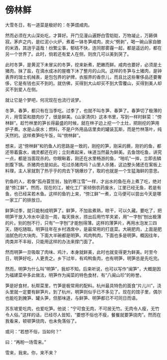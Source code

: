 # 傍林鲜

大雪冬日，有一道菜是极好的：冬笋煨咸肉。 

然而必须在大山深处吃，才算好。开门见漫山遍野白雪皑皑，万物凝止，万籁俱寂。茅庐之内，是红泥小火炉，煮着一钵冬笋咸肉，炭火“劈剥”，喝一碗山家自酿的米酒，其逍乎遥哉！纷繁尘事，郁结不快，连同那雾霾一起，都是遥远的，都在另一个世界了。此时，倘若还有爱人在侧，则庶几可以美到哭了。 

此时冬笋，是黄泥下未冒尖的冬笋，挖来新煮，肥嫩而鲜。咸肉也要好，必须是土猪肉，抹了盐，在滴水成冰的屋檐下沐了整月的山风。这样的冬笋与土猪肉，是钟表界的瑞士机械表，是包包界的驴牌，衣服界的香奈儿，而且比这些奢侈品还要奢侈，它是有钱也买不到的。就仿佛，买得到大山却买不到大雪覆山，买得到美人却买不到爱人在侧。 

就让它是个梦吧，何况现在也流行说梦。 

冬笋，春笋，都只有在当季吃。过季了，也就不叫冬笋、春笋了。春笋切了极薄的片，用雪菜和腊肉炒了，很是鲜美。《山家清供》这本书里，写到一样时鲜菜：“傍林鲜”。趁竹林里的笋长得最盛的时候，就在林子边上挖一个土灶，把刚挖的笋用炉子煮。水是山泉水；燃料，不是户外用品店里卖的罐装瓦斯，而是竹林落叶，纯天然的。这样煮笋吃午饭，叫“傍林鲜”。 

想来，这“傍林鲜”和钓鱼人的思路是一致的，刚挖的笋，刚采的蕨，刚钓的鱼，都还带着露水，魂灵都还在的；立刻煮起来，味道当然最为鲜美。去鱼馆吃鱼，讲究一点，都是当面现杀的。你眼瞅着，刚还在水里畅游的鱼，“啪叽”一摔，立即去鳞剖腹下锅。杀猪肉也是如此。吃过杀猪肉吗？山里人杀猪，这边整头猪还在案板上料理，主人家就割了热乎乎的肉去下锅爆炒了，取的也就是一个生猛海鲜的意思。 

钓鱼的人，若像“孤舟蓑笠翁，独钓寒江雪”一样，才出水的鱼在舟上煮了吃，绝对是“傍江鲜”。然而，现在的江，被化工厂家倾倒农药废水，江里已经无鱼，若是有鱼，也已经呆若木鱼。这样的鱼钓上来，“傍江鲜”一煮，立马便可以尝出今天是哪一家工厂的排放日。 

鲜笋过季，就只能制成明笋了。鲜笋，不加盐煮熟，晾干，可以久藏。要吃了，把明笋干放入冷水中浸泡一周，每天换水，捞出后用竹竿夹紧，用“一字刨”刨出极薄的片。别的刨不行，只有“一字刨”才能刨得薄。这样的薄笋片，再用水泡发三四天，随吃随取。明笋往年在乡村酒席中，是最常用的打底菜。大碗肥肉，上面是肥油腻色的大块肉，下面大半碗都是明笋。鸡肉鸭肉，下面也多是明笋。概因往年，肉类并不丰裕，只能用这样的办法来撑门面了。 

然而明笋一旦吸取了肉味、鸡汁，本身就鲜美，此时也就变得更为鲜美。时至今日，明笋好吃，人更贵之。乡下过年，有鸡鸭鱼肉，也有明笋，明笋总是先吃完。 

然而，明笋为什么叫“明笋”，我却不知。后来听说，也可以写作“闽笋”，大概是因为福建菜中多此做法，明笋作为闽菜的特色食材，有“八闽山珍”的称誉。 

笋是好食材，杭帮菜里，竹笋是极常用的配料。杭州最具特色的面食“片儿川”，浇头里就一定要有鲜笋片。到了杭州，明笋则似乎已不多见了。现在的馆子里，偶尔也能吃到腌笋、罐头笋，但那味道，与鲜笋、明笋都已不可同日而语。 

苏东坡爱吃肉，也爱吃笋。他说：“宁可食无肉，不可居无竹。无肉令人瘦，无竹令人俗。”这样的话，已经尽人皆知，“要想不俗也不瘦，餐餐就要笋烧肉”。然而在我看来，顿顿笋烧肉，也未免落俗了。 

或问：“若想不俗，当如何？” 

曰：“再盼一场雪来。” 

雪来，我来。你，来不来？